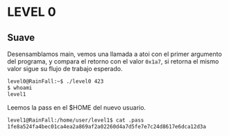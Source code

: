 # LEVEL 0
## Suave

Desensamblamos main, vemos una llamada a atoi con el primer argumento del programa, y compara el retorno con el valor `0x1a7`,
si retorna el mismo valor sigue su flujo de trabajo esperado.

```bash
level0@RainFall:~$ ./level0 423
$ whoami
level1
```

Leemos la pass en el $HOME del nuevo usuario.
```bash
level1@RainFall:/home/user/level1$ cat .pass
1fe8a524fa4bec01ca4ea2a869af2a02260d4a7d5fe7e7c24d8617e6dca12d3a
```